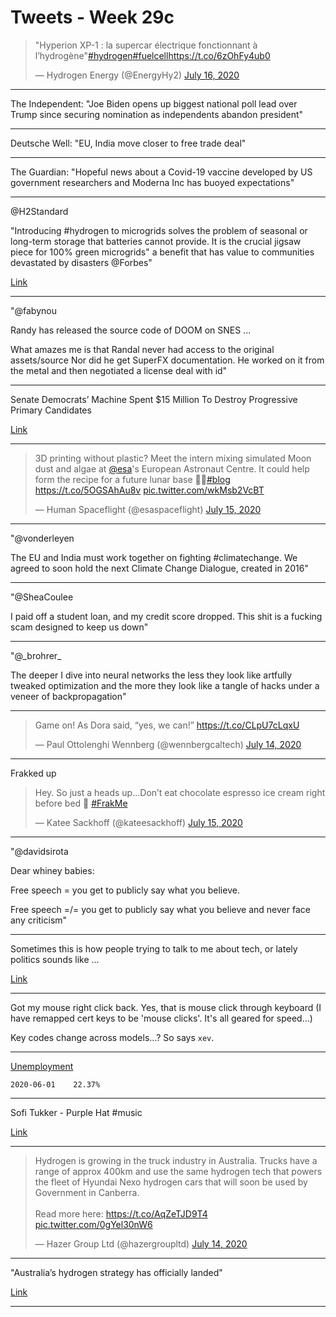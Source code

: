# Tweets - Week 29c

<blockquote class="twitter-tweet"><p lang="fr" dir="ltr">&quot;Hyperion XP-1 : la supercar électrique fonctionnant à l’hydrogène&quot;<a href="https://twitter.com/hashtag/hydrogen?src=hash&amp;ref_src=twsrc%5Etfw">#hydrogen</a><a href="https://twitter.com/hashtag/fuelcell?src=hash&amp;ref_src=twsrc%5Etfw">#fuelcell</a><a href="https://t.co/6zOhFy4ub0">https://t.co/6zOhFy4ub0</a></p>&mdash; Hydrogen Energy (@EnergyHy2) <a href="https://twitter.com/EnergyHy2/status/1283693674715590659?ref_src=twsrc%5Etfw">July 16, 2020</a></blockquote> <script async src="https://platform.twitter.com/widgets.js" charset="utf-8"></script>

---

The Independent: "Joe Biden opens up biggest national poll lead over
Trump since securing nomination as independents abandon president"

---

Deutsche Well: "EU, India move closer to free trade deal"

---

The Guardian: "Hopeful news about a Covid-19 vaccine developed by US
government researchers and Moderna Inc has buoyed expectations"

---

@H2Standard

"Introducing \#hydrogen to microgrids solves the problem of seasonal or
long-term storage that batteries cannot provide. It is the crucial
jigsaw piece for 100% green microgrids" a benefit that has value to
communities devastated by disasters @Forbes"

[Link](https://www.forbes.com/sites/kensilverstein/2020/07/12/hydrogen-may-be-the-crucial-jigsaw-piece-for-green-microgrids/#14ea096a5a74)

---

"@fabynou

Randy has released the source code of DOOM on SNES ...

What amazes me is that Randal never had access to the original
assets/source Nor did he get SuperFX documentation. He worked on it
from the metal and then negotiated a license deal with id"

---

Senate Democrats’ Machine Spent $15 Million To Destroy Progressive Primary Candidates

[Link](https://sirota.substack.com/p/senate-democrats-machine-spent-15)

---

<blockquote class="twitter-tweet"><p lang="en" dir="ltr">3D printing without plastic? Meet the intern mixing simulated Moon dust and algae at <a href="https://twitter.com/esa?ref_src=twsrc%5Etfw">@esa</a>&#39;s European Astronaut Centre. It could help form the recipe for a future lunar base 🌱🌙<a href="https://twitter.com/hashtag/blog?src=hash&amp;ref_src=twsrc%5Etfw">#blog</a> <a href="https://t.co/5OGSAhAu8v">https://t.co/5OGSAhAu8v</a> <a href="https://t.co/wkMsb2VcBT">pic.twitter.com/wkMsb2VcBT</a></p>&mdash; Human Spaceflight (@esaspaceflight) <a href="https://twitter.com/esaspaceflight/status/1283372439498620928?ref_src=twsrc%5Etfw">July 15, 2020</a></blockquote> <script async src="https://platform.twitter.com/widgets.js" charset="utf-8"></script>

---

"@vonderleyen

The EU and India must work together on fighting \#climatechange. We
agreed to soon hold the next Climate Change Dialogue, created in
2016"

---

"@SheaCoulee

I paid off a student loan, and my credit score dropped. This shit is a
fucking scam designed to keep us down"

---

"@\_brohrer\_

The deeper I dive into neural networks the less they look like
artfully tweaked optimization and the more they look like a tangle of
hacks under a veneer of backpropagation"

---

<blockquote class="twitter-tweet"><p lang="en" dir="ltr">Game on! As Dora said, “yes, we can!” <a href="https://t.co/CLpU7cLqxU">https://t.co/CLpU7cLqxU</a></p>&mdash; Paul Ottolenghi Wennberg (@wennbergcaltech) <a href="https://twitter.com/wennbergcaltech/status/1282874648711950336?ref_src=twsrc%5Etfw">July 14, 2020</a></blockquote> <script async src="https://platform.twitter.com/widgets.js" charset="utf-8"></script>

---

Frakked up

<blockquote class="twitter-tweet"><p lang="en" dir="ltr">Hey. So just a heads up...Don’t eat chocolate espresso ice cream right before bed 🥴 <a href="https://twitter.com/hashtag/FrakMe?src=hash&amp;ref_src=twsrc%5Etfw">#FrakMe</a></p>&mdash; Katee Sackhoff (@kateesackhoff) <a href="https://twitter.com/kateesackhoff/status/1283312686671908865?ref_src=twsrc%5Etfw">July 15, 2020</a></blockquote> <script async src="https://platform.twitter.com/widgets.js" charset="utf-8"></script>

---

"@davidsirota

Dear whiney babies: 

Free speech = you get to publicly say what you believe. 

Free speech =/= you get to publicly say what you believe and never face any criticism"

---

Sometimes this is how people trying to talk to me about tech, or
lately politics sounds like ...

[Link](https://youtu.be/weSc9fNfHzk)

---


Got my mouse right click back. Yes, that is mouse click through
keyboard (I have remapped cert keys to be 'mouse clicks'. It's all
geared for speed...)


Key codes change across models...? So says `xev`.

---

[Unemployment](../../2019/05/stats.md) 

```
2020-06-01    22.37%
```

---

Sofi Tukker - Purple Hat \#music

[Link](https://youtu.be/ozG0O5DOmPk?t=46)

---

<blockquote class="twitter-tweet"><p lang="en" dir="ltr">Hydrogen is growing in the truck industry in Australia. Trucks have a range of approx 400km and use the same hydrogen tech that powers the fleet of Hyundai Nexo hydrogen cars that will soon be used by Government in Canberra.<br><br>Read more here: <a href="https://t.co/AqZeTJD9T4">https://t.co/AqZeTJD9T4</a> <a href="https://t.co/0gYel30nW6">pic.twitter.com/0gYel30nW6</a></p>&mdash; Hazer Group Ltd (@hazergroupltd) <a href="https://twitter.com/hazergroupltd/status/1283174722818244609?ref_src=twsrc%5Etfw">July 14, 2020</a></blockquote> <script async src="https://platform.twitter.com/widgets.js" charset="utf-8"></script>

---

"Australia’s hydrogen strategy has officially landed"

[Link](https://www.energymagazine.com.au/australias-hydrogen-strategy-has-officially-landed/)

---

